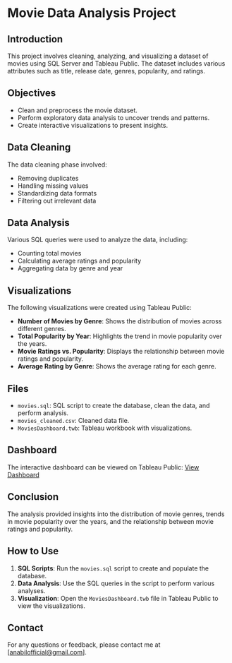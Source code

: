 # Movie Data Analysis Project

## Introduction
This project involves cleaning, analyzing, and visualizing a dataset of movies using SQL Server and Tableau Public. The dataset includes various attributes such as title, release date, genres, popularity, and ratings.

## Objectives
- Clean and preprocess the movie dataset.
- Perform exploratory data analysis to uncover trends and patterns.
- Create interactive visualizations to present insights.

## Data Cleaning
The data cleaning phase involved:
- Removing duplicates
- Handling missing values
- Standardizing data formats
- Filtering out irrelevant data

## Data Analysis
Various SQL queries were used to analyze the data, including:
- Counting total movies
- Calculating average ratings and popularity
- Aggregating data by genre and year

## Visualizations
The following visualizations were created using Tableau Public:
- **Number of Movies by Genre**: Shows the distribution of movies across different genres.
- **Total Popularity by Year**: Highlights the trend in movie popularity over the years.
- **Movie Ratings vs. Popularity**: Displays the relationship between movie ratings and popularity.
- **Average Rating by Genre**: Shows the average rating for each genre.

## Files
- `movies.sql`: SQL script to create the database, clean the data, and perform analysis.
- `movies_cleaned.csv`: Cleaned data file.
- `MoviesDashboard.twb`: Tableau workbook with visualizations.

## Dashboard
The interactive dashboard can be viewed on Tableau Public:
[View Dashboard](https://public.tableau.com/views/MoviesDashboard_17162622863030/Dashboard1?:language=en-US&publish=yes&:sid=&:display_count=n&:origin=viz_share_link)

## Conclusion
The analysis provided insights into the distribution of movie genres, trends in movie popularity over the years, and the relationship between movie ratings and popularity.

## How to Use
1. **SQL Scripts**: Run the `movies.sql` script to create and populate the database.
2. **Data Analysis**: Use the SQL queries in the script to perform various analyses.
3. **Visualization**: Open the `MoviesDashboard.twb` file in Tableau Public to view the visualizations.

## Contact
For any questions or feedback, please contact me at [anabilofficial@gmail.com].
